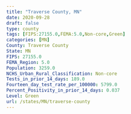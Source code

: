 ```yaml
---
title: "Traverse County, MN"
date: 2020-09-28
draft: false
type: county
tags: [FIPS:27155.0,FEMA:5.0,Non-core,Green]
categories: [MN]
County: Traverse County
State: MN
FIPS: 27155.0
FEMA_Region: 5.0
Population: 3259.0
NCHS_Urban_Rural_Classification: Non-core
Tests_in_prior_14_days: 189.0
Fourteen_day_test_rate_per_100000: 5799.0
Percent_Positivity_in_prior_14_days: 0.037
Level: Green
url: /states/MN/traverse-county
---
```



